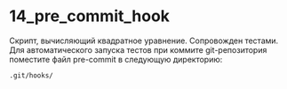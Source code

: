 # 14_pre_commit_hook

Скрипт, вычисляющий квадратное уравнение. Сопровожден тестами.
Для автоматического запуска тестов при коммите git-репозитория поместите файл pre-commit в следующую директорию:

```
.git/hooks/
```
